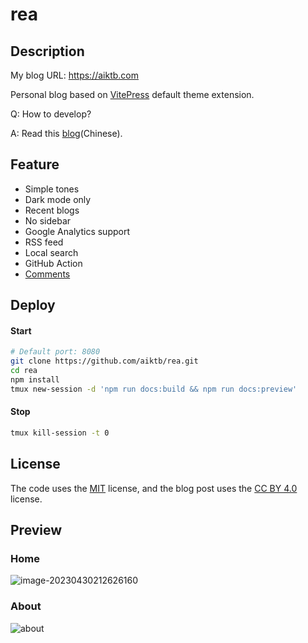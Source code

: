 # rea

## Description

My blog URL: https://aiktb.com

Personal blog based on [VitePress](https://vitepress.dev/) default theme extension.

Q: How to develop?

A: Read this [blog](https://aiktb.com/posts/vitepress-blog)(Chinese).

## Feature

- Simple tones
- Dark mode only
- Recent blogs
- No sidebar
- Google Analytics support
- RSS feed
- Local search
- GitHub Action
- [Comments](https://github.com/giscus/giscus)

## Deploy

#### Start

```bash
# Default port: 8080
git clone https://github.com/aiktb/rea.git
cd rea
npm install
tmux new-session -d 'npm run docs:build && npm run docs:preview'
```

#### Stop

```bash
tmux kill-session -t 0
```

## License

The code uses the [MIT](https://github.com/aiktb/rea/blob/master/LICENSE) license, and the blog post uses the [CC BY 4.0](https://creativecommons.org/licenses/by/4.0/) license.

## Preview

### Home

![image-20230430212626160](https://s2.loli.net/2023/04/30/9rb67scjOEtuzSY.webp)

### About

![about](https://s2.loli.net/2023/04/30/mHQ3gZxB4kTLuYM.webp)

